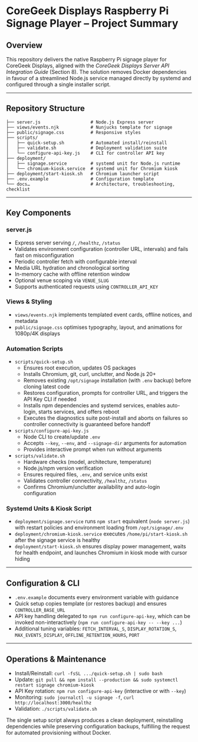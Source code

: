 # CoreGeek Displays Raspberry Pi Signage Player – Project Summary

## Overview

This repository delivers the native Raspberry Pi signage player for CoreGeek Displays, aligned with the _CoreGeek Displays Server API Integration Guide_ (Section 8). The solution removes Docker dependencies in favour of a streamlined Node.js service managed directly by systemd and configured through a single installer script.

---

## Repository Structure

```
├── server.js                   # Node.js Express server
├── views/events.njk            # Nunjucks template for signage
├── public/signage.css          # Responsive styles
├── scripts/
│   ├── quick-setup.sh          # Automated install/reinstall
│   ├── validate.sh             # Deployment validation suite
│   └── configure-api-key.js    # CLI for controller API key
├── deployment/
│   ├── signage.service         # systemd unit for Node.js runtime
│   └── chromium-kiosk.service  # systemd unit for Chromium kiosk
├── deployment/start-kiosk.sh   # Chromium launcher script
├── .env.example                # Configuration template
└── docs…                       # Architecture, troubleshooting, checklist
```

---

## Key Components

### server.js
- Express server serving `/`, `/healthz`, `/status`
- Validates environment configuration (controller URL, intervals) and fails fast on misconfiguration
- Periodic controller fetch with configurable interval
- Media URL hydration and chronological sorting
- In-memory cache with offline retention window
- Optional venue scoping via `VENUE_SLUG`
- Supports authenticated requests using `CONTROLLER_API_KEY`

### Views & Styling
- `views/events.njk` implements templated event cards, offline notices, and metadata
- `public/signage.css` optimises typography, layout, and animations for 1080p/4K displays

### Automation Scripts
- `scripts/quick-setup.sh`
  - Ensures root execution, updates OS packages
  - Installs Chromium, git, curl, unclutter, and Node.js 20+
  - Removes existing `/opt/signage` installation (with `.env` backup) before cloning latest code
  - Restores configuration, prompts for controller URL, and triggers the API Key CLI if needed
  - Installs npm dependencies and systemd services, enables auto-login, starts services, and offers reboot
  - Executes the diagnostics suite post-install and aborts on failures so controller connectivity is guaranteed before handoff
- `scripts/configure-api-key.js`
  - Node CLI to create/update `.env`
  - Accepts `--key`, `--env`, and `--signage-dir` arguments for automation
  - Provides interactive prompt when run without arguments
- `scripts/validate.sh`
  - Hardware checks (model, architecture, temperature)
  - Node.js/npm version verification
  - Ensures required files, `.env`, and service units exist
  - Validates controller connectivity, `/healthz`, `/status`
  - Confirms Chromium/unclutter availability and auto-login configuration

### Systemd Units & Kiosk Script
- `deployment/signage.service` runs `npm start` equivalent (`node server.js`) with restart policies and environment loading from `/opt/signage/.env`
- `deployment/chromium-kiosk.service` executes `/home/pi/start-kiosk.sh` after the signage service is healthy
- `deployment/start-kiosk.sh` ensures display power management, waits for health endpoint, and launches Chromium in kiosk mode with cursor hiding

---

## Configuration & CLI

- `.env.example` documents every environment variable with guidance
- Quick setup copies template (or restores backup) and ensures `CONTROLLER_BASE_URL`
- API key handling delegated to `npm run configure-api-key`, which can be invoked non-interactively (`npm run configure-api-key -- --key ...`)
- Additional tuning variables: `FETCH_INTERVAL_S`, `DISPLAY_ROTATION_S`, `MAX_EVENTS_DISPLAY`, `OFFLINE_RETENTION_HOURS`, `PORT`

---

## Operations & Maintenance

- Install/Reinstall: `curl -fsSL .../quick-setup.sh | sudo bash`
- Update: `git pull && npm install --production && sudo systemctl restart signage chromium-kiosk`
- API Key rotation: `npm run configure-api-key` (interactive or with `--key`)
- Monitoring: `sudo journalctl -u signage -f`, `curl http://localhost:3000/healthz`
- Validation: `./scripts/validate.sh`

The single setup script always produces a clean deployment, reinstalling dependencies while preserving configuration backups, fulfilling the request for automated provisioning without Docker.

